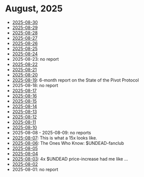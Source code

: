 # August, 2025

* [2025-08-30](30)
* [2025-08-29](29)
* [2025-08-28](28)
* [2025-08-27](27)
* [2025-08-26](26)
* [2025-08-25](25)
* [2025-08-24](24)
* 2025-08-23: no report
* [2025-08-22](22)
* [2025-08-21](21)
* [2025-08-20](20)
* [2025-08-19](19): 6-month report on the State of the Pivot Protocol
* 2025-08-18: no report
* [2025-08-17](17)
* [2025-08-16](16)
* [2025-08-15](15)
* [2025-08-14](14)
* [2025-08-13](13)
* [2025-08-12](12)
* [2025-08-11](11)
* [2025-08-10](10)
* 2025-08-08 - 2025-08-09: no reports
* [2025-08-07](07): This is what a 15x looks like.
* [2025-08-06](06): The Ones Who Know: $UNDEAD-fanclub
* [2025-08-05](05)
* [2025-08-04](04)
* [2025-08-03](03): 4x $UNDEAD price-increase had me like ...
* [2025-08-02](02)
* 2025-08-01: no report

